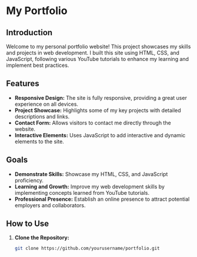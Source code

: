 # My Portfolio

## Introduction

Welcome to my personal portfolio website! This project showcases my skills and projects in web development. I built this site using HTML, CSS, and JavaScript, following various YouTube tutorials to enhance my learning and implement best practices.

## Features

- **Responsive Design:** The site is fully responsive, providing a great user experience on all devices.
- **Project Showcase:** Highlights some of my key projects with detailed descriptions and links.
- **Contact Form:** Allows visitors to contact me directly through the website.
- **Interactive Elements:** Uses JavaScript to add interactive and dynamic elements to the site.

## Goals

- **Demonstrate Skills:** Showcase my HTML, CSS, and JavaScript proficiency.
- **Learning and Growth:** Improve my web development skills by implementing concepts learned from YouTube tutorials.
- **Professional Presence:** Establish an online presence to attract potential employers and collaborators.

## How to Use

1. **Clone the Repository:**
   ```bash
   git clone https://github.com/yourusername/portfolio.git

